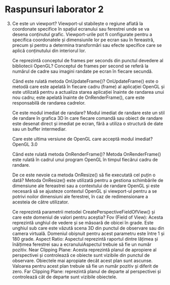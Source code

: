 # Raspunsuri laborator 2 

3.
	Ce este un viewport?
Viewport-ul stabilește o regiune aflată la coordonate specifice în spațiul ecranului sau ferestrei unde se va desena conținutul grafic. Viewport-urile pot fi configurate pentru a specifica coordonatele și dimensiunile lor pe ecran sau în fereastră, precum și pentru a determina transformări sau efecte specifice care se aplică conținutului din interiorul lor.

 	Ce reprezintă conceptul de frames per seconds din punctul devedere al bibliotecii OpenGL?
Conceptul de frames per second se referă la numărul de cadre sau imagini randate pe ecran în fiecare secundă.

 	Când este rulată metoda OnUpdateFrame()?
OnUpdateFrame() este o metodă care este apelată în fiecare cadru (frame) al aplicației OpenGL și este utilizată pentru a actualiza starea aplicației înainte de randarea unui nou cadru; este apelată înainte de OnRenderFrame(), care este responsabilă de randarea cadrelor.

	 Ce este modul imediat de randare?
Modul imediat de randare este un stil de randare în grafica 3D în care fiecare comandă sau obiect de randare este desenat direct și imediat pe ecran, fără a utiliza o structură de date sau un buffer intermediar.

	Care este ultima versiune de OpenGL care acceptă modul imediat?
	OpenGL 3.0

	Când este rulată metoda OnRenderFrame()?
Metoda OnRenderFrame() este rulată în cadrul unui program OpenGL în timpul fiecărui cadru de randare.

	De ce este nevoie ca metoda OnResize() să fie executată cel puțin o dată?
Metoda OnResize() este utilizată pentru a gestiona schimbările de dimensiune ale fereastrei sau a contextului de randare OpenGL și este necesară să se ajusteze contextul OpenGL și viewport-ul pentru a se potrivi noilor dimensiuni ale ferestrei, în caz de redimensionare a acesteia de către utilizator.

 	Ce reprezintă parametrii metodei CreatePerspectiveFieldOfView() și care este domeniul de valori pentru aceștia?
Fov (Field of View): Acesta reprezintă unghiul de vedere  și se măsoară de obicei în grade. Este unghiul sub care este văzută scena 3D din punctul de observare sau din camera virtuală. Domeniul obișnuit pentru acest parametru este între 1 și 180 grade.
Aspect Ratio: Aspectul reprezintă raportul dintre lățimea și înălțimea ferestrei sau a ecranuluiAspectul trebuie să fie un număr pozitiv.
Near Clipping Plane: Acesta reprezintă planul de apropiere al perspectivei și controlează ce obiecte sunt vizibile din punctul de observare. Obiectele mai apropiate decât acest plan sunt ascunse. Valoarea pentru acest plan trebuie să fie un număr pozitiv și diferit de zero.
Far Clipping Plane: reprezintă planul de departe al perspectivei și controlează cât de departe sunt vizibile obiectele.